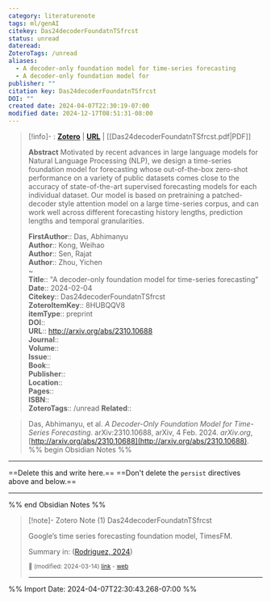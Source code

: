 ```yaml
---
category: literaturenote
tags: ml/genAI
citekey: Das24decoderFoundatnTSfrcst
status: unread
dateread: 
ZoteroTags: /unread
aliases:
  - A decoder-only foundation model for time-series forecasting
  - A decoder-only foundation model for
publisher: ""
citation key: Das24decoderFoundatnTSfrcst
DOI: ""
created date: 2024-04-07T22:30:19-07:00
modified date: 2024-12-17T08:51:31-08:00
---
```


> [!info]- : [**Zotero**](zotero://select/library/items/8HUBQQV8)   | [**URL**](http://arxiv.org/abs/2310.10688) | [[Das24decoderFoundatnTSfrcst.pdf|PDF]]
>
> 
> **Abstract**
> Motivated by recent advances in large language models for Natural Language Processing (NLP), we design a time-series foundation model for forecasting whose out-of-the-box zero-shot performance on a variety of public datasets comes close to the accuracy of state-of-the-art supervised forecasting models for each individual dataset. Our model is based on pretraining a patched-decoder style attention model on a large time-series corpus, and can work well across different forecasting history lengths, prediction lengths and temporal granularities.
> 
> 
> **FirstAuthor**:: Das, Abhimanyu  
> **Author**:: Kong, Weihao  
> **Author**:: Sen, Rajat  
> **Author**:: Zhou, Yichen  
~    
> **Title**:: "A decoder-only foundation model for time-series forecasting"  
> **Date**:: 2024-02-04  
> **Citekey**:: Das24decoderFoundatnTSfrcst  
> **ZoteroItemKey**:: 8HUBQQV8  
> **itemType**:: preprint  
> **DOI**::   
> **URL**:: http://arxiv.org/abs/2310.10688  
> **Journal**::   
> **Volume**::   
> **Issue**::   
> **Book**::   
> **Publisher**::   
> **Location**::    
> **Pages**::   
> **ISBN**::   
> **ZoteroTags**:: /unread
>**Related**:: 

> Das, Abhimanyu, et al. _A Decoder-Only Foundation Model for Time-Series Forecasting_. arXiv:2310.10688, arXiv, 4 Feb. 2024. _arXiv.org_, [http://arxiv.org/abs/2310.10688](http://arxiv.org/abs/2310.10688).
%% begin Obsidian Notes %%
___
==Delete this and write here.==
==Don't delete the `persist` directives above and below.==
___
%% end Obsidian Notes %%

> [!note]- Zotero Note (1)
> Das24decoderFoundatnTSfrcst
> 
> Google’s time series forecasting foundation model, TimesFM.  
> 
> Summary in: ([Rodriguez, 2024](zotero://select/library/items/RNPRKLXX))
> 
> <small>📝️ (modified: 2024-03-14) [link](zotero://select/library/items/S4FVAH8J) - [web](http://zotero.org/users/60638/items/S4FVAH8J)</small>
>  
> ---




%% Import Date: 2024-04-07T22:30:43.268-07:00 %%
